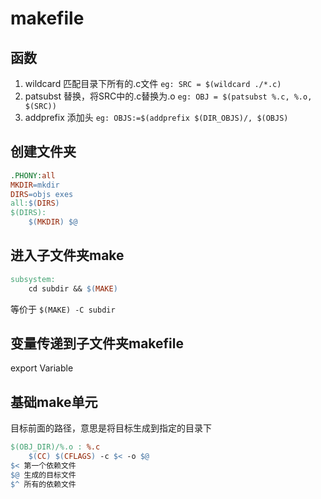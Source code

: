 # makefile 

## 函数
1. wildcard 匹配目录下所有的.c文件
    `eg: SRC = $(wildcard ./*.c)`
2. patsubst 替换，将SRC中的.c替换为.o
    `eg: OBJ = $(patsubst %.c, %.o, $(SRC))`
3. addprefix 添加头
    `eg: OBJS:=$(addprefix $(DIR_OBJS)/, $(OBJS)`

## 创建文件夹
``` makefile
.PHONY:all
MKDIR=mkdir
DIRS=objs exes
all:$(DIRS)
$(DIRS):
	$(MKDIR) $@
```

## 进入子文件夹make
```makefile
subsystem:
    cd subdir && $(MAKE)
```
等价于
    `$(MAKE) -C subdir`
## 变量传递到子文件夹makefile
export Variable

## 基础make单元
目标前面的路径，意思是将目标生成到指定的目录下
```makefile
$(OBJ_DIR)/%.o : %.c 
	$(CC) $(CFLAGS) -c $< -o $@
$< 第一个依赖文件
$@ 生成的目标文件
$^ 所有的依赖文件
```


